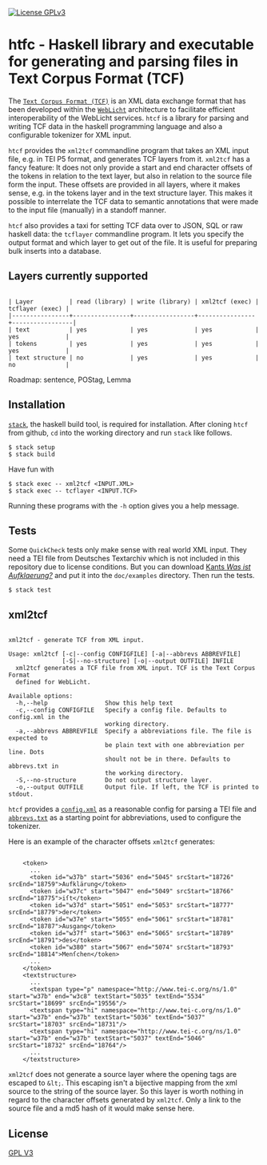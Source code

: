 [![License GPLv3](https://img.shields.io/badge/license-GPL_3-green.svg)](http://www.gnu.org/licenses/gpl-3.0.txt)

# htfc - Haskell library and executable for generating and parsing files in Text Corpus Format (TCF) #

The
[`Text Corpus Format (TCF)`](http://weblicht.sfs.uni-tuebingen.de/weblichtwiki/index.php/The_TCF_Format)
is an XML data exchange format that has been developed within the
[`WebLicht`](http://weblicht.sfs.uni-tuebingen.de/weblichtwiki/index.php/Main_Page)
architecture to facilitate efficient interoperability of the WebLicht
services. `htcf` is a library for parsing and writing TCF data in the
haskell programming language and also a configurable tokenizer for XML
input.

`htcf` provides the `xml2tcf` commandline program that takes an XML
input file, e.g. in TEI P5 format, and generates TCF layers from
it. `xml2tcf` has a fancy feature: It does not only provide a start
and end character offsets of the tokens in relation to the text layer,
but also in relation to the source file form the input. These offsets
are provided in all layers, where it makes sense, e.g. in the tokens
layer and in the text structure layer. This makes it possible to
interrelate the TCF data to semantic annotations that were made to the
input file (manually) in a standoff manner.

`htcf` also provides a taxi for setting TCF data over to JSON, SQL or
raw haskell data: the `tcflayer` commandline program. It lets you
specify the output format and which layer to get out of the file. It
is useful for preparing bulk inserts into a database.

## Layers currently supported ##

<pre><code>
| Layer          | read (library) | write (library) | xml2tcf (exec) | tcflayer (exec) |
|----------------+----------------+-----------------+----------------+-----------------|
| text           | yes            | yes             | yes            | yes             |
| tokens         | yes            | yes             | yes            | yes             |
| text structure | no             | yes             | yes            | no              |
</code></pre>

Roadmap: sentence, POStag, Lemma

## Installation ##

[`stack`](https://docs.haskellstack.org), the haskell build tool, is
required for installation. After cloning `htcf` from github, `cd` into
the working directory and run `stack` like follows.

	$ stack setup
	$ stack build

Have fun with

	$ stack exec -- xml2tcf <INPUT.XML>
    $ stack exec -- tcflayer <INPUT.TCF>

Running these programs with the `-h` option gives you a help message.

## Tests ##

Some `QuickCheck` tests only make sense with real world XML input. They
need a TEI file from Deutsches Textarchiv which is not included in
this repository due to license conditions. But you can download
[Kants *Was ist Aufklaerung?*](http://www.deutschestextarchiv.de/book/download_xml/kant_aufklaerung_1784)
and put it into the `doc/examples` directory. Then run the tests.

    $ stack test


## xml2tcf ##


<pre><code>
xml2tcf - generate TCF from XML input.

Usage: xml2tcf [-c|--config CONFIGFILE] [-a|--abbrevs ABBREVFILE]
               [-S|--no-structure] [-o|--output OUTFILE] INFILE
  xml2tcf generates a TCF file from XML input. TCF is the Text Corpus Format
  defined for WebLicht.

Available options:
  -h,--help                Show this help text
  -c,--config CONFIGFILE   Specify a config file. Defaults to config.xml in the
                           working directory.
  -a,--abbrevs ABBREVFILE  Specify a abbreviations file. The file is expected to
                           be plain text with one abbreviation per line. Dots
                           shoult not be in there. Defaults to abbrevs.txt in
                           the working directory.
  -S,--no-structure        Do not output structure layer.
  -o,--output OUTFILE      Output file. If left, the TCF is printed to stdout.
</code></pre>

`htcf` provides a [`config.xml`](config.xml) as a reasonable config
for parsing a TEI file and [`abbrevs.txt`](abbrevs.txt) as a starting
point for abbreviations, used to configure the tokenizer.

Here is an example of the character offsets `xml2tcf` generates:

<pre><code>
    &lt;token>
      ...
      &lt;token id="w37b" start="5036" end="5045" srcStart="18726" srcEnd="18759">Aufklärung&lt;/token>
      &lt;token id="w37c" start="5047" end="5049" srcStart="18766" srcEnd="18775">iſt&lt;/token>
      &lt;token id="w37d" start="5051" end="5053" srcStart="18777" srcEnd="18779">der&lt;/token>
      &lt;token id="w37e" start="5055" end="5061" srcStart="18781" srcEnd="18787">Ausgang&lt;/token>
      &lt;token id="w37f" start="5063" end="5065" srcStart="18789" srcEnd="18791">des&lt;/token>
      &lt;token id="w380" start="5067" end="5074" srcStart="18793" srcEnd="18814">Menſchen&lt;/token>
	  ...
    &lt;/token>
	&lt;textstructure>
	  ...
	  &lt;textspan type="p" namespace="http://www.tei-c.org/ns/1.0" start="w37b" end="w3c8" textStart="5035" textEnd="5534" srcStart="18699" srcEnd="19556"/>
      &lt;textspan type="hi" namespace="http://www.tei-c.org/ns/1.0" start="w37b" end="w37b" textStart="5036" textEnd="5037" srcStart="18703" srcEnd="18731"/>
      &lt;textspan type="hi" namespace="http://www.tei-c.org/ns/1.0" start="w37b" end="w37b" textStart="5037" textEnd="5046" srcStart="18732" srcEnd="18764"/>
	  ...
    &lt;/textstructure>
</code></pre>

`xml2tcf` does not generate a source layer where the opening tags are
escaped to `&lt;`. This escaping isn't a bijective mapping from the
xml source to the string of the source layer. So this layer is worth
nothing in regard to the character offsets generated by
`xml2tcf`. Only a link to the source file and a md5 hash of it would
make sense here.

## License ##

[GPL V3](http://www.gnu.org/licenses/gpl-3.0.txt)
